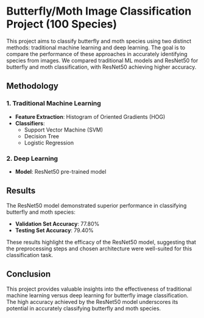 # Butterfly/Moth Image Classification Project (100 Species)

This project aims to classify butterfly and moth species using two distinct methods: traditional machine learning and deep learning. The goal is to compare the performance of these approaches in accurately identifying species from images.
We compared traditional ML models and ResNet50 for butterfly and moth classification, with ResNet50 achieving higher accuracy.



## Methodology

### 1. Traditional Machine Learning
- **Feature Extraction**: Histogram of Oriented Gradients (HOG)
- **Classifiers**: 
  - Support Vector Machine (SVM)
  - Decision Tree
  - Logistic Regression

### 2. Deep Learning
- **Model**: ResNet50 pre-trained model

## Results

The ResNet50 model demonstrated superior performance in classifying butterfly and moth species:

- **Validation Set Accuracy**: 77.80%
- **Testing Set Accuracy**: 79.40%

These results highlight the efficacy of the ResNet50 model, suggesting that the preprocessing steps and chosen architecture were well-suited for this classification task.

## Conclusion

This project provides valuable insights into the effectiveness of traditional machine learning versus deep learning for butterfly image classification. The high accuracy achieved by the ResNet50 model underscores its potential in accurately classifying butterfly and moth species.
